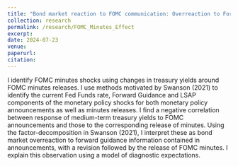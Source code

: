 ```yaml
---
title: "Bond market reaction to FOMC communication: Overreaction to Forward Guidance and Diagnostic Expectations"
collection: research
permalink: /research/FOMC_Minutes_Effect
excerpt: 
date: 2024-07-23
venue: 
paperurl:
citation: 
---
```


I identify FOMC minutes shocks using changes in
treasury yields around FOMC minutes releases. I use methods motivated
by Swanson (2021) to identify the current Fed Funds rate,
Forward Guidance and LSAP components of the monetary policy
shocks for both monetary policy announcements as well as minutes
releases. I find a negative correlation between response of medium-term treasury yields to FOMC announcements and those to the corresponding release of minutes. Using the factor-decomposition in Swanson (2021), I interpret these as bond market overreaction to forward guidance information
contained in announcements, with a revision followed by the release of FOMC minutes. I explain this observation
using a model of diagnostic expectations.





